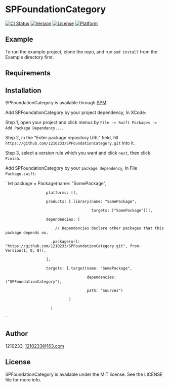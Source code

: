 # SPFoundationCategory

[![CI Status](https://img.shields.io/travis/1210233/SPFoundationCategory.svg?style=flat)](https://travis-ci.org/1210233/SPFoundationCategory)
[![Version](https://img.shields.io/cocoapods/v/SPFoundationCategory.svg?style=flat)](https://cocoapods.org/pods/SPFoundationCategory)
[![License](https://img.shields.io/cocoapods/l/SPFoundationCategory.svg?style=flat)](https://cocoapods.org/pods/SPFoundationCategory)
[![Platform](https://img.shields.io/cocoapods/p/SPFoundationCategory.svg?style=flat)](https://cocoapods.org/pods/SPFoundationCategory)

## Example

To run the example project, clone the repo, and run `pod install` from the Example directory first.

## Requirements

## Installation

SPFoundationCategory is available through [SPM](Swift-Package-Manager). 



Add SPFoundationCategory by your project dependency, In XCode:

  Step 1, open your project and click menus by `File -> Swift Packages -> Add Package Dependency...`.
  
  Step 2, in the "Enter package repository URL" field, fill `https://github.com/1210233/SPFoundationCategory.git` into it.
  
  Step 3, select a version rule which you want and click `next`, then click `Finish`.



Add SPFoundationCategory by your `package dependency`, In File `Package.swift`:

` let package = Package(name: "SomePackage",
  
                      platforms: [],
                      
                      products: [.library(name: "SomePackage",
                      
                                          targets: ["SomePackage"])],
                                          
                      dependencies: [
                      
                          // Dependencies declare other packages that this package depends on.
                          
                        .package(url: "https://github.com/1210233/SPFoundationCategory.git", from: Version(1, 0, 0)),
                        
                      ],
                      
                      targets: [.target(name: "SomePackage",
                      
                                        dependencies: ["SPFoundationCategory"],
                                        
                                        path: "Sources")
                                        
                                ]
                                
                        )
                        
`
                        
## Author

1210233, 1210233@163.com

## License

SPFoundationCategory is available under the MIT license. See the LICENSE file for more info.

